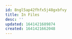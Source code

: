 ```yaml
---
id: 8ngl5ap42fhfx5j48gxbfvy
title: In Files
desc: ''
updated: 1641421689874
created: 1641421662048
---
```



